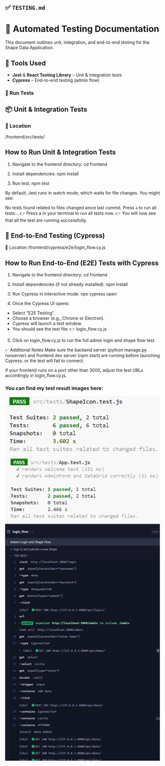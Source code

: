 ## ✅ `TESTING.md`

# 🧪 Automated Testing Documentation

This document outlines unit, integration, and end-to-end testing for the Shape Data Application.

## 🔧 Tools Used

- **Jest** & **React Testing Library** – Unit & integration tests
- **Cypress** – End-to-end testing (admin flow)

### 🔹 Run Tests

## 📦 Unit & Integration Tests

### 🔹 Location

/frontend/src/tests/

## How to Run Unit & Integration Tests

1. Navigate to the frontend directory:
   cd frontend

2. Install dependencies:
   npm install

3. Run test:
   npm test

By default, Jest runs in watch mode, which waits for file changes. You might see:

No tests found related to files changed since last commit.
Press `a` to run all tests...
👉 Press a in your terminal to run all tests now.
👉 You will now see that all the test are running successfully.

## 🧪 End-to-End Testing (Cypress)

🔹 Location
/frontend/cypress/e2e/login_flow.cy.js

## How to Run End-to-End (E2E) Tests with Cypress

1. Navigate to the frontend directory:
   cd frontend

2. Install dependencies (if not already installed):
   npm install

3. Run Cypress in interactive mode:
   npx cypress open

4. Once the Cypress UI opens:

- Select “E2E Testing”.
- Choose a browser (e.g., Chrome or Electron).
- Cypress will launch a test window.
- You should see the test file:
  👉 login_flow.cy.js

5. Click on login_flow.cy.js to run the full admin login and shape flow test.

✅ Additional Notes
Make sure the backend server (python manage.py runserver) and frontend dev server (npm start) are running before launching Cypress, or the test will fail to connect.

If your frontend runs on a port other than 3000, adjust the test URLs accordingly in login_flow.cy.js.

### You can find my test result images here:

![ShapeIconTest](/images/unit_test.png)
![AdminFormTest](/images/adminform_test.png)
![E2E_CypressTest](/images/e2e_cypress_test.png)

